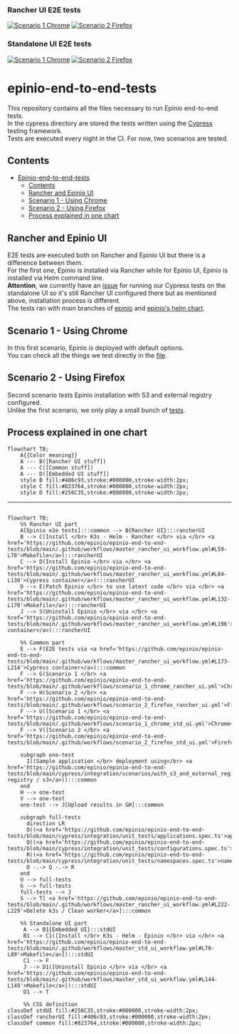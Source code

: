 ### Rancher UI E2E tests
[![Scenario 1 Chrome](https://github.com/epinio/epinio-end-to-end-tests/actions/workflows/scenario_1_chrome_rancher_ui.yml/badge.svg?branch=main)](https://github.com/epinio/epinio-end-to-end-tests/actions/workflows/scenario_1_chrome_rancher_ui.yml?query=branch%3Amain)
[![Scenario 2 Firefox](https://github.com/epinio/epinio-end-to-end-tests/actions/workflows/scenario_2_firefox_rancher_ui.yml/badge.svg?branch=main)](https://github.com/epinio/epinio-end-to-end-tests/actions/workflows/scenario_2_firefox_rancher_ui.yml?query=branch%3Amain)

### Standalone UI E2E tests
[![Scenario 1 Chrome](https://github.com/epinio/epinio-end-to-end-tests/actions/workflows/scenario_1_chrome_std_ui.yml/badge.svg?branch=main)](https://github.com/epinio/epinio-end-to-end-tests/actions/workflows/scenario_1_chrome_std_ui.yml?query=branch%3Amain)
[![Scenario 2 Firefox](https://github.com/epinio/epinio-end-to-end-tests/actions/workflows/scenario_2_firefox_std_ui.yml/badge.svg?branch=main)](https://github.com/epinio/epinio-end-to-end-tests/actions/workflows/scenario_2_firefox_std_ui.yml?query=branch%3Amain)

# epinio-end-to-end-tests
This repository contains all the files necessary to run Epinio end-to-end tests.</br>
In the cypress directory are stored the tests written using the [Cypress](https://www.cypress.io/) testing framework.</br>
Tests are executed every night in the CI. For now, two scenarios are tested.

## Contents

- [Epinio-end-to-end-tests](#epinio-end-to-end-tests)
  - [Contents](#contents)
  - [Rancher and Epinio UI](#rancher-and-epinio-ui)
  - [Scenario 1 - Using Chrome](#scenario-1---using-chrome)
  - [Scenario 2 - Using Firefox](#scenario-2---using-firefox)
  - [Process explained in one chart](#process-explained-in-one-chart)
## Rancher and Epinio UI
E2E tests are executed both on Rancher and Epinio UI but there is a difference between them.</br>
For the first one, Epinio is installed via Rancher while for Epinio UI, Epinio is installed via Helm command line.</br>
__Attention__, we currently have an [issue](https://github.com/epinio/ui/issues/88) for running our Cypress tests on the standalone UI so it's still Rancher UI configured there but as mentioned above, installation process is different.</br>
The tests ran with main branches of [epinio](https://github.com/epinio/epinio) and [epinio's helm chart](https://github.com/epinio/helm-charts).
## Scenario 1 - Using Chrome
In this first scenario, Epinio is deployed with default options. </br>
You can check all the things we test directly in the [file](./cypress/integration/scenarios/with_default_options.spec.ts).

## Scenario 2 - Using Firefox
Second scenario tests Epinio installation with S3 and external registry configured. </br>
Unlike the first scenario, we only play a small bunch of [tests](./cypress/integration/scenarios/with_s3_and_external_registry.spec.ts).

## Process explained in one chart
```mermaid
flowchart TB;
    A{{Color meaning}}
    A --- B([Rancher UI stuff])
    A --- C([Common stuff])
    A --- D([Embedded UI stuff])
    style B fill:#406c93,stroke:#000000,stroke-width:2px;
    style C fill:#823764,stroke:#000000,stroke-width:2px;
    style D fill:#256C35,stroke:#000000,stroke-width:2px;
```
---
```mermaid

flowchart TB;
    %% Rancher UI part
    A[Epinio e2e tests]:::common --> B{Rancher UI}:::rancherUI
    B --> C(Install </br> K3s - Helm - Rancher </br> via </br> <a href='https://github.com/epinio/epinio-end-to-end-tests/blob/main/.github/workflows/master_rancher_ui_workflow.yml#L59-L78'>Makefile</a>):::rancherUI
    C --> D(Install Epinio </br> via </br> <a href='https://github.com/epinio/epinio-end-to-end-tests/blob/main/.github/workflows/master_rancher_ui_workflow.yml#L84-L130'>Cypress container</a>):::rancherUI
    D --> E(Patch Epinio </br> to use latest code </br> via </br> <a href='https://github.com/epinio/epinio-end-to-end-tests/blob/main/.github/workflows/master_rancher_ui_workflow.yml#L132-L170'>Makefile</a>):::rancherUI
    J --> S(Uninstall Epinio </br> via </br> <a href='https://github.com/epinio/epinio-end-to-end-tests/blob/main/.github/workflows/master_rancher_ui_workflow.yml#L196'>Cypress container</a>):::rancherUI

    %% Common part
    E --> F(E2E tests via <a href='https://github.com/epinio/epinio-end-to-end-tests/blob/main/.github/workflows/master_rancher_ui_workflow.yml#L173-L214'>Cypress container</a>):::common
    F --> G(Scenario 1 </br> <a href='https://github.com/epinio/epinio-end-to-end-tests/blob/main/.github/workflows/scenario_1_chrome_rancher_ui.yml'>Chrome</a>):::rancherUI
    F --> H(Scenario 2 </br> <a href='https://github.com/epinio/epinio-end-to-end-tests/blob/main/.github/workflows/scenario_2_firefox_rancher_ui.yml'>Firefox</a>):::rancherUI
    F --> U([Scenario 1 </br> <a href='https://github.com/epinio/epinio-end-to-end-tests/blob/main/.github/workflows/scenario_1_chrome_std_ui.yml'>Chrome</a>]):::stdUI
    F --> V([Scenario 2 </br> <a href='https://github.com/epinio/epinio-end-to-end-tests/blob/main/.github/workflows/scenario_2_firefox_std_ui.yml'>Firefox</a>]):::stdUI
    
    subgraph one-test
      I((Sample application </br> deployment using</br> <a href='https://github.com/epinio/epinio-end-to-end-tests/blob/main/cypress/integration/scenarios/with_s3_and_external_registry.spec.ts'>ext registry / s3</a>)):::common
    end
    H --> one-test
    V --> one-test
    one-test --> J[Upload results in GH]:::common

    subgraph full-tests
      direction LR
      O((<a href='https://github.com/epinio/epinio-end-to-end-tests/blob/main/cypress/integration/unit_tests/applications.spec.ts'>applications</a>)):::common
      Q((<a href='https://github.com/epinio/epinio-end-to-end-tests/blob/main/cypress/integration/unit_tests/configurations.spec.ts'>configurations</a>)):::common
      R((<a href='https://github.com/epinio/epinio-end-to-end-tests/blob/main/cypress/integration/unit_tests/namespaces.spec.ts'>namespaces</a>)):::common
      O -.-> Q -.-> R
    end
    U --> full-tests
    G --> full-tests
    full-tests --> J
    S --> T[ <a href='https://github.com/epinio/epinio-end-to-end-tests/blob/main/.github/workflows/master_rancher_ui_workflow.yml#L222-L229'>Delete k3s / Clean worker</a>]:::common

    %% Standalone UI part
     A --> B1{Embedded UI}:::stdUI
     B1 --> C1([Install </br> K3s - Helm - Epinio </br> via </br> <a href='https://github.com/epinio/epinio-end-to-end-tests/blob/main/.github/workflows/master_std_ui_workflow.yml#L70-L89'>Makefile</a>]):::stdUI
     C1 --> F
     J --> D1([Uninstall Epinio </br> via </br> <a href='https://github.com/epinio/epinio-end-to-end-tests/blob/main/.github/workflows/master_std_ui_workflow.yml#L144-L149'>Makefile</a>]):::stdUI
     D1 --> T

     %% CSS definition
classDef stdUI fill:#256C35,stroke:#000000,stroke-width:2px;
classDef rancherUI fill:#406c93,stroke:#000000,stroke-width:2px;
classDef common fill:#823764,stroke:#000000,stroke-width:2px;

```

